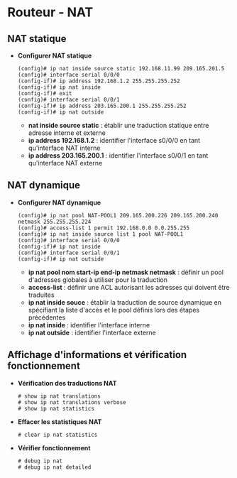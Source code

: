 # Routeur - NAT

## NAT statique

* **Configurer NAT statique**
	```
	(config)# ip nat inside source static 192.168.11.99 209.165.201.5
	(config)# interface serial 0/0/0
	(config-if)# ip address 192.168.1.2 255.255.255.252
	(config-if)# ip nat inside
	(config-if)# exit
	(config)# interface serial 0/0/1
	(config-if)# ip address 203.165.200.1 255.255.255.252
	(config-if)# ip nat outside
	```
	* **nat inside source static** : établir une traduction statique entre adresse interne et externe
	* **ip address 192.168.1.2** : identifier l'interface s0/0/0 en tant qu'interface NAT interne
	* **ip address 203.165.200.1** : identifier l'interface s0/0/1 en tant qu'interface NAT externe

## NAT dynamique

* **Configurer NAT dynamique**
	```
	(config)# ip nat pool NAT-POOL1 209.165.200.226 209.165.200.240 netmask 255.255.255.224
	(config)# access-list 1 permit 192.168.0.0 0.0.255.255
	(config)# ip nat inside source list 1 pool NAT-POOL1
	(config)# interface serial 0/0/0
	(config-if)# ip nat inside
	(config)# interface serial 0/0/1
	(config-if)# ip nat outside
	```
	* **ip nat pool nom start-ip end-ip netmask netmask** : définir un pool d'adresses globales à utiliser pour la traduction
	* **access-list** : définir une ACL autorisant les adresses qui doivent être traduites
	* **ip nat inside souce** : établir la traduction de source dynamique en spécifiant la liste d'accès et le pool définis lors des étapes précédentes
	* **ip nat inside** : identifier l'interface interne
	* **ip nat outside** : identifier l'interface externe

## Affichage d'informations et vérification fonctionnement

* **Vérification des traductions NAT**
	```
	# show ip nat translations
	# show ip nat translations verbose
	# show ip nat statistics
	```

* **Effacer les statistiques NAT**
	```
	# clear ip nat statistics
	```

* **Vérifier fonctionnement**
	```
	# debug ip nat
	# debug ip nat detailed